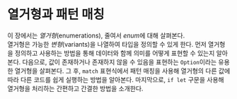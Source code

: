 # 열거형과 패턴 매칭

이 장에서는 *열거형*(enumerations), 줄여서 *enum*에 대해 살펴본다.  
열거형은 가능한 *변형*(variants)을 나열하여 타입을 정의할 수 있게 한다. 먼저 열거형을 정의하고 사용하는 방법을 통해 데이터와 함께 의미를 어떻게 표현할 수 있는지 알아본다. 다음으로, 값이 존재하거나 존재하지 않을 수 있음을 표현하는 `Option`이라는 유용한 열거형을 살펴본다. 그 후, `match` 표현식에서 패턴 매칭을 사용해 열거형의 다른 값에 따라 다른 코드를 쉽게 실행하는 방법을 알아본다. 마지막으로, `if let` 구문을 사용해 열거형을 처리하는 간편하고 간결한 방법을 소개한다.


